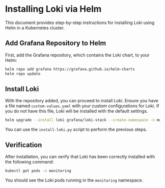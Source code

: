 # Installing Loki via Helm

This document provides step-by-step instructions for installing Loki using Helm in a Kubernetes cluster.

## Add Grafana Repository to Helm

First, add the Grafana repository, which contains the Loki chart, to your Helm:

```bash
helm repo add grafana https://grafana.github.io/helm-charts
helm repo update
```

## Install Loki

With the repository added, you can proceed to install Loki. Ensure you have a file named `custom-values.yaml` with your custom configurations for Loki. If you do not have this file, Loki will be installed with the default settings.

```bash
helm upgrade --install loki grafana/loki-stack --create-namespace -n monitoring -f custom-values.yaml
```
You can use the `install-loki.py` script to perform the previous steps.

## Verification

After installation, you can verify that Loki has been correctly installed with the following command:

```bash
kubectl get pods -n monitoring
```

You should see the Loki pods running in the `monitoring` namespace.
